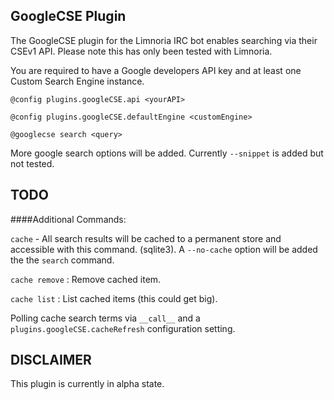 
GoogleCSE Plugin
----------------
The GoogleCSE plugin for the Limnoria IRC bot enables searching via their CSEv1 API.
Please note this has only been tested with Limnoria.

You are required to have a Google developers API key and at least one Custom Search Engine instance.

`@config plugins.googleCSE.api <yourAPI>`

`@config plugins.googleCSE.defaultEngine <customEngine>`

`@googlecse search <query>`

More google search options will be added. Currently `--snippet` is added but not tested.

TODO
----
####Additional Commands:

`cache` - All search results will be cached to a permanent store and accessible 
with this command. (sqlite3). A `--no-cache` option will be added the the `search` command.

`cache remove` : Remove cached item.

`cache list` : List cached items (this could get big).

Polling cache search terms via `__call__` and a `plugins.googleCSE.cacheRefresh` configuration setting.

DISCLAIMER
----------
This plugin is currently in alpha state.
